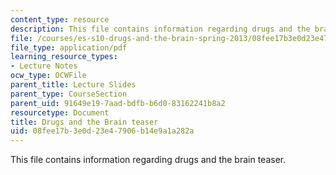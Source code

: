 ```yaml
---
content_type: resource
description: This file contains information regarding drugs and the brain teaser.
file: /courses/es-s10-drugs-and-the-brain-spring-2013/08fee17b3e0d23e47906b14e9a1a282a_MITES_S10S13_Teaser.pdf
file_type: application/pdf
learning_resource_types:
- Lecture Notes
ocw_type: OCWFile
parent_title: Lecture Slides
parent_type: CourseSection
parent_uid: 91649e19-7aad-bdfb-b6d0-83162241b8a2
resourcetype: Document
title: Drugs and the Brain teaser
uid: 08fee17b-3e0d-23e4-7906-b14e9a1a282a
---
```

This file contains information regarding drugs and the brain teaser.

